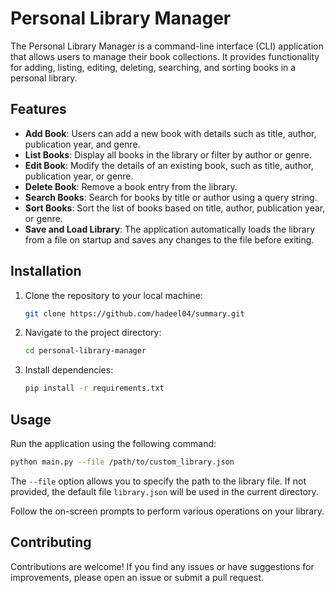 # Personal Library Manager

The Personal Library Manager is a command-line interface (CLI) application that allows users to manage their book collections. It provides functionality for adding, listing, editing, deleting, searching, and sorting books in a personal library.

## Features

- **Add Book**: Users can add a new book with details such as title, author, publication year, and genre.
- **List Books**: Display all books in the library or filter by author or genre.
- **Edit Book**: Modify the details of an existing book, such as title, author, publication year, or genre.
- **Delete Book**: Remove a book entry from the library.
- **Search Books**: Search for books by title or author using a query string.
- **Sort Books**: Sort the list of books based on title, author, publication year, or genre.
- **Save and Load Library**: The application automatically loads the library from a file on startup and saves any changes to the file before exiting.

## Installation
1. Clone the repository to your local machine:

    ```bash
    git clone https://github.com/hadeel04/summary.git
    ```

2. Navigate to the project directory:

    ```bash
    cd personal-library-manager
    ```

3. Install dependencies:

    ```bash
    pip install -r requirements.txt
    ```

## Usage
 Run the application using the following command:
   
   ```bash
python main.py --file /path/to/custom_library.json
```
The `--file` option allows you to specify the path to the library file. If not provided, the default file `library.json` will be used in the current directory.

Follow the on-screen prompts to perform various operations on your library.

## Contributing

Contributions are welcome! If you find any issues or have suggestions for improvements, please open an issue or submit a pull request.


